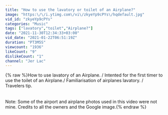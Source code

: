 ```yaml
---
title: "How to use the lavatory or toilet of an Airplane?"
image: "https:\/\/i.ytimg.com\/vi\/zkyeYp9cPYs\/hqdefault.jpg"
vid_id: "zkyeYp9cPYs"
categories: "Music"
tags: ["lavatory","toilet","Airplane?"]
date: "2021-11-30T12:34:33+03:00"
vid_date: "2021-01-22T06:51:19Z"
duration: "PT3M5S"
viewcount: "1936"
likeCount: "9"
dislikeCount: "1"
channel: "Jer Lac"
---
```

{% raw %}How to use lavatory of an Airplane. / Intented for the  first timer to use the toilet of an Airplane./ Familiarisation of airplanes lavatory. / Travelers tip.<br /><br /><br />Note: Some of the airport and airplane photos used in this video were not mine. Credits to all the owners and the Google image.{% endraw %}
